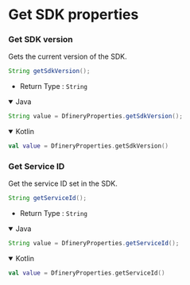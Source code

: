 # Get SDK properties
### Get SDK version
Gets the current version of the SDK.

```java
String getSdkVersion();
```

- Return Type : `String`

<details open>
  <summary>Java</summary>

```java
String value = DfineryProperties.getSdkVersion();
```

</details>

<details open>
  <summary>Kotlin</summary>

```kotlin
val value = DfineryProperties.getSdkVersion()
```

</details>

### Get Service ID
Get the service ID set in the SDK.

```java
String getServiceId();
```

- Return Type : `String`

<details open>
  <summary>Java</summary>

```java
String value = DfineryProperties.getServiceId();
```

</details>

<details open>
  <summary>Kotlin</summary>

```kotlin
val value = DfineryProperties.getServiceId()
```

</details>